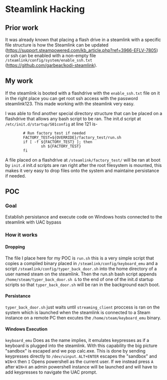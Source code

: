 # Steamlink Hacking

## Prior work
It was already known that placing a flash drive in a steamlink with a specific file structure is how the Steamlink can be updated (https://support.steampowered.com/kb_article.php?ref=3966-EFLV-7805) or ssh can be enabled with a non-empty file `/steamlink/config/system/enable_ssh.txt` (https://github.com/garbear/kodi-steamlink). 

## My work
If the steamlink is booted with a flashdrive with the `enable_ssh.txt` file on it in the right place you can get root ssh access with the password steamlink123. This made working with the steamlink very easy. 

I was able to find another special directory structure that can be placed on a flashdrive that allows any bash script to be ran. The init.d script at `/etc/init.d/startup/S01config` at line 121 is-
```
        # Run factory test if needed
        FACTORY_TEST=${OVERRIDE}/factory_test/run.sh
        if [ -f ${FACTORY_TEST} ]; then
                sh ${FACTORY_TEST}
        fi
```

A file placed on a flashdrive at `/steamlink/factory_test/` will be ran at boot by `init.d` init.d scripts are ran right after the root filesystem is mounted, this makes it very easy to drop files onto the system and maintaine persistance if needed.

## POC
### Goal
Establish persistance and execute code on Windows hosts connected to the steamlink with UAC bypass

### How it works

#### Dropping
The file I place here for my POC is `run.sh` this is a very simple script that copies a compiled binary placed in `/steamlink/config/keyboard_emu` and a script `/steamlink/config/typer_back_door.sh` into the home directory of a user named steam on the steamlink. Then the run.sh bash script appends `/home/steam/typer_back_door.sh &` to the end of one of the init.d startup scripts so that `typer_back_door.sh` will be ran in the background each boot.

#### Persistance
`typer_back_door.sh` just waits until `streaming_client` proccess is ran on the system which is launched when the steamlink is connected to a Steam instance on a remote PC then excutes the `/home/steam/keyboard_emu` binary.

#### Windows Execution  
`keyboard_emu` Does as the name implies, it emulates keypresses as if a keyboard is plugged into the steamlink. With this capability the big picture "sandbox" is escaped and we pop calc.exe. This is done by sending keypresses directly to `/dev/uinput`. `ALT+ENTER` escapes the "sandbox" and `WIN+X` then `I` Opens powershell as the current user. If we instead press `A` after `WIN+X` an admin powershell instance will be launched and will have to add keypresses to navigate the UAC prompt.
